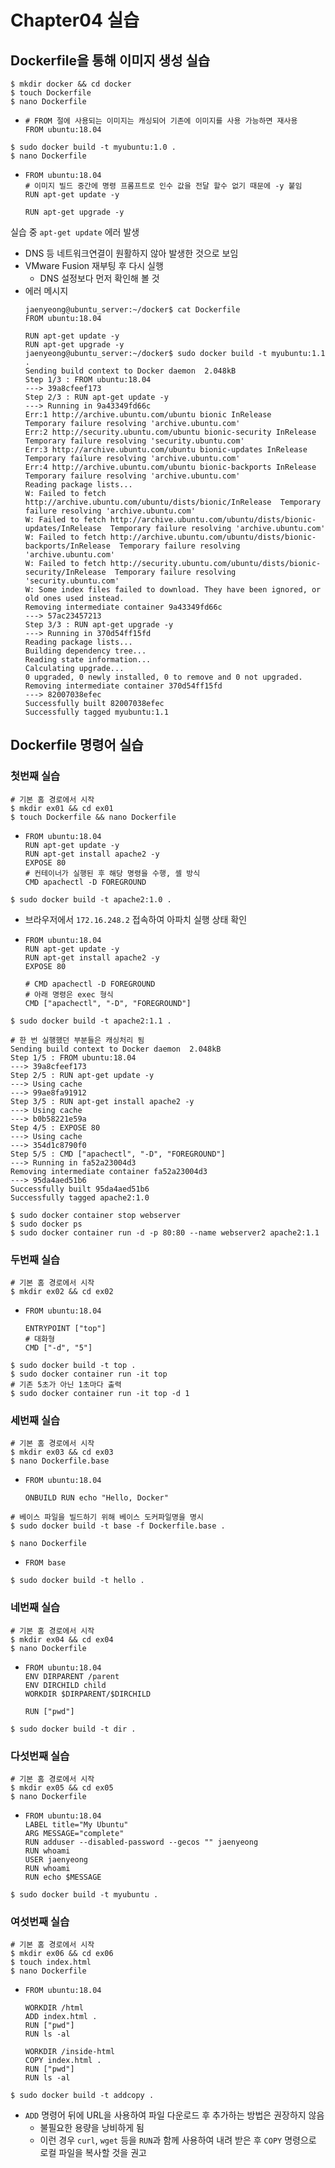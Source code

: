 # Chapter04 실습

## Dockerfile을 통해 이미지 생성 실습
~~~
$ mkdir docker && cd docker
$ touch Dockerfile
$ nano Dockerfile
~~~
* ~~~
  # FROM 절에 사용되는 이미지는 캐싱되어 기존에 이미지를 사용 가능하면 재사용
  FROM ubuntu:18.04
  ~~~
~~~
$ sudo docker build -t myubuntu:1.0 .
$ nano Dockerfile
~~~
* ~~~
  FROM ubuntu:18.04
  # 이미지 빌드 중간에 명령 프롬프트로 인수 값을 전달 할수 없기 때문에 -y 붙임
  RUN apt-get update -y
  
  RUN apt-get upgrade -y
  ~~~
실습 중 `apt-get update` 에러 발생
* DNS 등 네트워크연결이 원활하지 않아 발생한 것으로 보임
* VMware Fusion 재부팅 후 다시 실행
  * DNS 설정보다 먼저 확인해 볼 것
* 에러 메시지
  ~~~
  jaenyeong@ubuntu_server:~/docker$ cat Dockerfile
  FROM ubuntu:18.04
  
  RUN apt-get update -y
  RUN apt-get upgrade -y
  jaenyeong@ubuntu_server:~/docker$ sudo docker build -t myubuntu:1.1 .
  Sending build context to Docker daemon  2.048kB
  Step 1/3 : FROM ubuntu:18.04
  ---> 39a8cfeef173
  Step 2/3 : RUN apt-get update -y
  ---> Running in 9a43349fd66c
  Err:1 http://archive.ubuntu.com/ubuntu bionic InRelease
  Temporary failure resolving 'archive.ubuntu.com'
  Err:2 http://security.ubuntu.com/ubuntu bionic-security InRelease
  Temporary failure resolving 'security.ubuntu.com'
  Err:3 http://archive.ubuntu.com/ubuntu bionic-updates InRelease
  Temporary failure resolving 'archive.ubuntu.com'
  Err:4 http://archive.ubuntu.com/ubuntu bionic-backports InRelease
  Temporary failure resolving 'archive.ubuntu.com'
  Reading package lists...
  W: Failed to fetch http://archive.ubuntu.com/ubuntu/dists/bionic/InRelease  Temporary failure resolving 'archive.ubuntu.com'
  W: Failed to fetch http://archive.ubuntu.com/ubuntu/dists/bionic-updates/InRelease  Temporary failure resolving 'archive.ubuntu.com'
  W: Failed to fetch http://archive.ubuntu.com/ubuntu/dists/bionic-backports/InRelease  Temporary failure resolving 'archive.ubuntu.com'
  W: Failed to fetch http://security.ubuntu.com/ubuntu/dists/bionic-security/InRelease  Temporary failure resolving 'security.ubuntu.com'
  W: Some index files failed to download. They have been ignored, or old ones used instead.
  Removing intermediate container 9a43349fd66c
  ---> 57ac23457213
  Step 3/3 : RUN apt-get upgrade -y
  ---> Running in 370d54ff15fd
  Reading package lists...
  Building dependency tree...
  Reading state information...
  Calculating upgrade...
  0 upgraded, 0 newly installed, 0 to remove and 0 not upgraded.
  Removing intermediate container 370d54ff15fd
  ---> 82007038efec
  Successfully built 82007038efec
  Successfully tagged myubuntu:1.1
  ~~~

## Dockerfile 명령어 실습
### 첫번째 실습
~~~
# 기본 홈 경로에서 시작
$ mkdir ex01 && cd ex01
$ touch Dockerfile && nano Dockerfile
~~~
* ~~~
  FROM ubuntu:18.04
  RUN apt-get update -y
  RUN apt-get install apache2 -y
  EXPOSE 80
  # 컨테이너가 실행된 후 해당 명령을 수행, 셸 방식
  CMD apachectl -D FOREGROUND
  ~~~
~~~
$ sudo docker build -t apache2:1.0 .
~~~
* 브라우저에서 `172.16.248.2` 접속하여 아파치 실행 상태 확인
* ~~~
  FROM ubuntu:18.04
  RUN apt-get update -y
  RUN apt-get install apache2 -y
  EXPOSE 80
  
  # CMD apachectl -D FOREGROUND
  # 아래 명령은 exec 형식
  CMD ["apachectl", "-D", "FOREGROUND"]
  ~~~
~~~
$ sudo docker build -t apache2:1.1 .
~~~
~~~
# 한 번 실행했던 부분들은 캐싱처리 됨
Sending build context to Docker daemon  2.048kB
Step 1/5 : FROM ubuntu:18.04
---> 39a8cfeef173
Step 2/5 : RUN apt-get update -y
---> Using cache
---> 99ae8fa91912
Step 3/5 : RUN apt-get install apache2 -y
---> Using cache
---> b0b58221e59a
Step 4/5 : EXPOSE 80
---> Using cache
---> 354d1c8790f0
Step 5/5 : CMD ["apachectl", "-D", "FOREGROUND"]
---> Running in fa52a23004d3
Removing intermediate container fa52a23004d3
---> 95da4aed51b6
Successfully built 95da4aed51b6
Successfully tagged apache2:1.0
~~~
~~~
$ sudo docker container stop webserver
$ sudo docker ps
$ sudo docker container run -d -p 80:80 --name webserver2 apache2:1.1
~~~

### 두번째 실습
~~~
# 기본 홈 경로에서 시작
$ mkdir ex02 && cd ex02
~~~
* ~~~
  FROM ubuntu:18.04
  
  ENTRYPOINT ["top"]
  # 대화형 
  CMD ["-d", "5"]
  ~~~
~~~
$ sudo docker build -t top .
$ sudo docker container run -it top
# 기존 5초가 아닌 1초마다 출력
$ sudo docker container run -it top -d 1
~~~

### 세번째 실습
~~~
# 기본 홈 경로에서 시작
$ mkdir ex03 && cd ex03
$ nano Dockerfile.base
~~~
* ~~~
  FROM ubuntu:18.04
  
  ONBUILD RUN echo "Hello, Docker"
  ~~~
~~~
# 베이스 파일을 빌드하기 위해 베이스 도커파일명을 명시 
$ sudo docker build -t base -f Dockerfile.base .
~~~
~~~
$ nano Dockerfile
~~~
* ~~~
  FROM base
  ~~~
~~~
$ sudo docker build -t hello .
~~~

### 네번째 실습
~~~
# 기본 홈 경로에서 시작
$ mkdir ex04 && cd ex04
$ nano Dockerfile
~~~
* ~~~
  FROM ubuntu:18.04
  ENV DIRPARENT /parent
  ENV DIRCHILD child
  WORKDIR $DIRPARENT/$DIRCHILD

  RUN ["pwd"]
  ~~~
~~~
$ sudo docker build -t dir .
~~~

### 다섯번째 실습
~~~
# 기본 홈 경로에서 시작
$ mkdir ex05 && cd ex05
$ nano Dockerfile
~~~
* ~~~
  FROM ubuntu:18.04
  LABEL title="My Ubuntu"
  ARG MESSAGE="complete"
  RUN adduser --disabled-password --gecos "" jaenyeong
  RUN whoami
  USER jaenyeong
  RUN whoami
  RUN echo $MESSAGE
  ~~~
~~~
$ sudo docker build -t myubuntu .
~~~

### 여섯번째 실습
~~~
# 기본 홈 경로에서 시작
$ mkdir ex06 && cd ex06
$ touch index.html
$ nano Dockerfile
~~~
* ~~~
  FROM ubuntu:18.04

  WORKDIR /html
  ADD index.html .
  RUN ["pwd"]
  RUN ls -al
     
  WORKDIR /inside-html
  COPY index.html .
  RUN ["pwd"]
  RUN ls -al
  ~~~
~~~
$ sudo docker build -t addcopy .
~~~
* `ADD` 명령어 뒤에 URL을 사용하여 파일 다운로드 후 추가하는 방법은 권장하지 않음
  * 불필요한 용량을 낭비하게 됨
  * 이런 경우 `curl`, `wget` 등을 `RUN`과 함께 사용하여 내려 받은 후 `COPY` 명령으로 로컬 파일을 복사할 것을 권고
